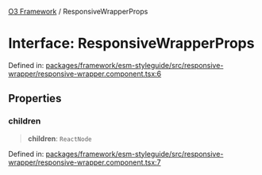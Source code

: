 [O3 Framework](../API.md) / ResponsiveWrapperProps

# Interface: ResponsiveWrapperProps

Defined in: [packages/framework/esm-styleguide/src/responsive-wrapper/responsive-wrapper.component.tsx:6](https://github.com/openmrs/openmrs-esm-core/blob/main/packages/framework/esm-styleguide/src/responsive-wrapper/responsive-wrapper.component.tsx#L6)

## Properties

### children

> **children**: `ReactNode`

Defined in: [packages/framework/esm-styleguide/src/responsive-wrapper/responsive-wrapper.component.tsx:7](https://github.com/openmrs/openmrs-esm-core/blob/main/packages/framework/esm-styleguide/src/responsive-wrapper/responsive-wrapper.component.tsx#L7)
